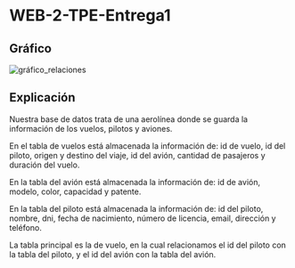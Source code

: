 # WEB-2-TPE-Entrega1

## Gráfico
![gráfico_relaciones](https://github.com/user-attachments/assets/57a930b4-db0c-4588-a996-d6f4c9af8207)

## Explicación

Nuestra base de datos trata de una aerolínea donde se guarda la información de los vuelos, pilotos y aviones.

En el tabla de vuelos está almacenada la información de: id de vuelo, id del piloto, origen y destino del viaje, id del avión, cantidad de pasajeros y duración del vuelo.

En la tabla del avión está almacenada la información de: id de avión, modelo, color, capacidad y patente.

En la tabla del piloto está almacenada la información de: id del piloto, nombre, dni, fecha de nacimiento, número de licencia, email, dirección y teléfono.

La tabla principal es la de vuelo, en la cual relacionamos el id del piloto con la tabla del piloto, y el id del avión con la tabla del avión. 
